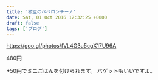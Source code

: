 ```yaml
---
title: '枝豆のペペロンチーノ'
date: Sat, 01 Oct 2016 12:32:25 +0000
draft: false
tags: ['ブログ']
---
```


https://goo.gl/photos/fVL4G3u5cgX17U96A

480円

+50円でミニごはんを付けられます。 バゲットもいいですよ。
